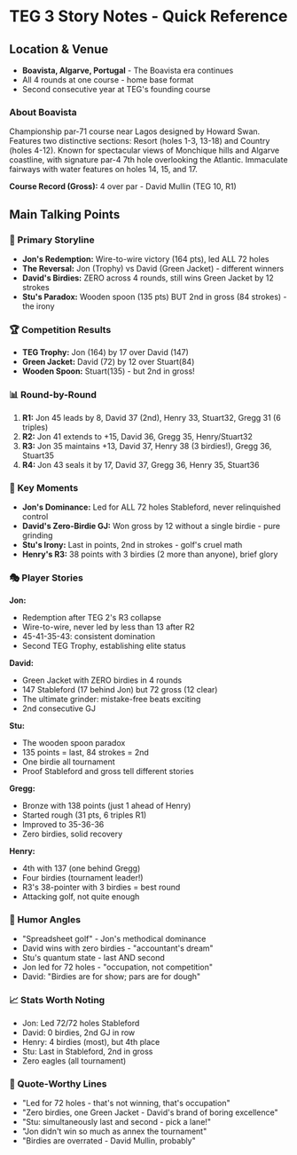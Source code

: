 # TEG 3 Story Notes - Quick Reference

## Location & Venue
- **Boavista, Algarve, Portugal** - The Boavista era continues
- All 4 rounds at one course - home base format
- Second consecutive year at TEG's founding course

### About Boavista
Championship par-71 course near Lagos designed by Howard Swan. Features two distinctive sections: Resort (holes 1-3, 13-18) and Country (holes 4-12). Known for spectacular views of Monchique hills and Algarve coastline, with signature par-4 7th hole overlooking the Atlantic. Immaculate fairways with water features on holes 14, 15, and 17.

**Course Record (Gross):** 4 over par - David Mullin (TEG 10, R1)

## Main Talking Points

### 🎯 Primary Storyline
- **Jon's Redemption:** Wire-to-wire victory (164 pts), led ALL 72 holes
- **The Reversal:** Jon (Trophy) vs David (Green Jacket) - different winners
- **David's Birdies:** ZERO across 4 rounds, still wins Green Jacket by 12 strokes
- **Stu's Paradox:** Wooden spoon (135 pts) BUT 2nd in gross (84 strokes) - the irony

### 🏆 Competition Results
- **TEG Trophy:** Jon (164) by 17 over David (147)
- **Green Jacket:** David (72) by 12 over Stuart(84)
- **Wooden Spoon:** Stuart(135) - but 2nd in gross!

### 📊 Round-by-Round
1. **R1:** Jon 45 leads by 8, David 37 (2nd), Henry 33, Stuart32, Gregg 31 (6 triples)
2. **R2:** Jon 41 extends to +15, David 36, Gregg 35, Henry/Stuart32
3. **R3:** Jon 35 maintains +13, David 37, Henry 38 (3 birdies!), Gregg 36, Stuart35
4. **R4:** Jon 43 seals it by 17, David 37, Gregg 36, Henry 35, Stuart36

### 💎 Key Moments
- **Jon's Dominance:** Led for ALL 72 holes Stableford, never relinquished control
- **David's Zero-Birdie GJ:** Won gross by 12 without a single birdie - pure grinding
- **Stu's Irony:** Last in points, 2nd in strokes - golf's cruel math
- **Henry's R3:** 38 points with 3 birdies (2 more than anyone), brief glory

### 🎭 Player Stories

**Jon:**
- Redemption after TEG 2's R3 collapse
- Wire-to-wire, never led by less than 13 after R2
- 45-41-35-43: consistent domination
- Second TEG Trophy, establishing elite status

**David:**
- Green Jacket with ZERO birdies in 4 rounds
- 147 Stableford (17 behind Jon) but 72 gross (12 clear)
- The ultimate grinder: mistake-free beats exciting
- 2nd consecutive GJ

**Stu:**
- The wooden spoon paradox
- 135 points = last, 84 strokes = 2nd
- One birdie all tournament
- Proof Stableford and gross tell different stories

**Gregg:**
- Bronze with 138 points (just 1 ahead of Henry)
- Started rough (31 pts, 6 triples R1)
- Improved to 35-36-36
- Zero birdies, solid recovery

**Henry:**
- 4th with 137 (one behind Gregg)
- Four birdies (tournament leader!)
- R3's 38-pointer with 3 birdies = best round
- Attacking golf, not quite enough

### 🎪 Humor Angles
- "Spreadsheet golf" - Jon's methodical dominance
- David wins with zero birdies - "accountant's dream"
- Stu's quantum state - last AND second
- Jon led for 72 holes - "occupation, not competition"
- David: "Birdies are for show; pars are for dough"

### 📈 Stats Worth Noting
- Jon: Led 72/72 holes Stableford
- David: 0 birdies, 2nd GJ in row
- Henry: 4 birdies (most), but 4th place
- Stu: Last in Stableford, 2nd in gross
- Zero eagles (all tournament)

### 🔑 Quote-Worthy Lines
- "Led for 72 holes - that's not winning, that's occupation"
- "Zero birdies, one Green Jacket - David's brand of boring excellence"
- "Stu: simultaneously last and second - pick a lane!"
- "Jon didn't win so much as annex the tournament"
- "Birdies are overrated - David Mullin, probably"
